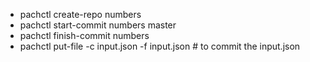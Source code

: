 - pachctl create-repo numbers
- pachctl start-commit numbers master
- pachctl finish-commit numbers <commit-id>
- pachctl put-file -c input.json -f input.json  # to commit the input.json

